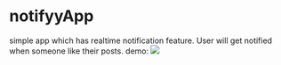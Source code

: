 # notifyyApp
simple app which has realtime notification feature. User will get notified when someone like their posts.
demo:
<img src="/notifyApp/demo.png"/>
